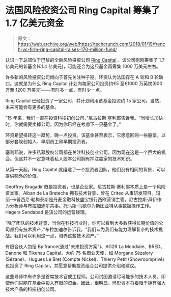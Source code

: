 # 法国风险投资公司 Ring Capital 筹集了 1.7 亿美元资金 

> 原文：<https://web.archive.org/web/https://techcrunch.com/2018/01/19/french-vc-firm-ring-capital-raises-170-million-fund/>

认识一下总部位于巴黎的全新风险投资公司 [Ring Capital](https://web.archive.org/web/20221025222033/http://www.ringcp.com/) 。该公司刚刚筹集了 1.7 亿美元的新基金(€1.4 亿美元)，可能还会为这只基金再筹集 1000 万美元左右。

许多新的风险投资公司倾向于首先关注种子期。环资认为法国存在 A 轮和 B 轮缺口。这就是为什么 Ring Capital 计划向每家公司投资约€5 至€1000 万英镑(600 万至 1200 万美元)——有时多一点，有时少一点。

Ring Capital 已经投资了一家公司，并计划利用该基金投资约 15 家公司。当然，未来可能会有更多的基金。

“15 年来，我们一直在投资科技初创公司，”尼古拉斯·塞利耶告诉我。“当增长加快时，你就需要卖掉公司，因为你已经在考虑下一只基金了。”

环资希望扭转这一趋势，晚一点投资。该基金甚至表示，它愿意回购一些股票，以部分套现创始人、早期员工和早期投资者。

塞利耶说，许多私募股权公司都在关注科技创业公司，因为现在这是一个巨大的机会。但这并不一定意味着私人股本公司拥有押注赢家的技术知识。

从第一天起，Ring Capital 就组建了一个投资者团队，他们没有相同的背景，可以提供额外的价值。

Geoffroy Bragadir 既是投资者，也是企业家。尼古拉斯·塞利耶本质上是一个风险资本家。Alban de La Breteche 拥有技术背景，曾在 Criteo 从事研发项目。玛丽-卡普西尼·勒梅泰斯是丹麦金融科技盛宝银行西欧营销主管。尼古拉斯·拜伊作为分析师与布拉加迪尔共事。托马斯·马歇尔为斯图亚特从事数据操作工作。Hagera Sendabad 是该公司的运营经理。

“除了团队的技术背景，当你在科技行业时，你可以看到大多数获得长期价值的公司都拥有技术资产，”布拉加迪尔告诉我。“我们认为我们有能力理解复杂的技术挑战。我们可以利用这一点，培养这些技术资产。”

有限合伙人包括 Bpifrance(通过"未来投资方案")、AG2R La Mondiale、BRED、Danone 和 Tikehau Capital。大约 75 名商业天使，如 Morgane Sézalory (Sézane)、Hugues Le Bret (Compte Nickel)、Thierry Petit (Showroomprivé)也投资了 Ring Capital，并愿意帮助投资组合公司提供介绍和建议。

这些导师中有许多是首席技术官或工程师。公司试图邀请尽可能多的技术人员，即使他们只能在基金中投入有限的资金。因此，很明显，环形资本将着眼于拥有强大技术产品的科技初创公司。